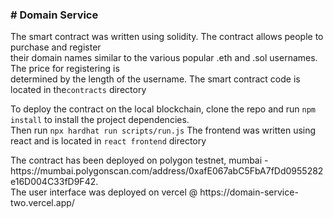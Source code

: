 <h3># Domain Service </h3>
  <p> The smart contract was written using solidity. The contract allows people to purchase and register <br>their domain names similar to the various popular .eth and .sol usernames.
  The price for registering is <br>determined by the length of the username. The smart contract code is located in the<code>contracts</code> directory</p>
  <p>To deploy the contract on the local blockchain, clone the repo and run <code>npm install</code> to install the project dependencies. <br>Then run <code>npx hardhat run scripts/run.js</code>
  The frontend was written using react and is located in <code>react frontend</code> directory</p>
  <p> The contract has been deployed on polygon testnet, mumbai - https://mumbai.polygonscan.com/address/0xafE067abC5FbA7fDd0955282e16D004C33fD9F42.<br> The user interface was deployed on vercel @ https://domain-service-two.vercel.app/
  
